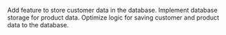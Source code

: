 Add feature to store customer data in the database.
Implement database storage for product data.
Optimize logic for saving customer and product data to the database.
